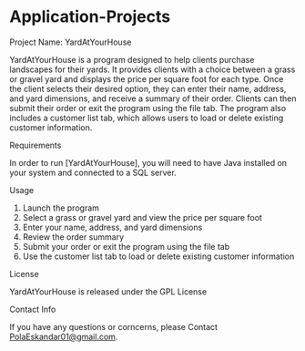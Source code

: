 # Application-Projects
Project Name: YardAtYourHouse

YardAtYourHouse is a program designed to help clients purchase landscapes for their yards. It provides clients with a choice between a grass or gravel yard and displays
the price per square foot for each type.
Once the client selects their desired option, they can enter their name, address, and yard dimensions, and receive a summary of their order.
Clients can then submit their order or exit the program using the file tab.
The program also includes a customer list tab, which allows users to load or delete existing customer information.


Requirements

In order to run [YardAtYourHouse], you will need to have Java installed on your system and connected to a SQL server.


Usage

1. Launch the program
2. Select a grass or gravel yard and view the price per square foot
3. Enter your name, address, and yard dimensions
4. Review the order summary
5. Submit your order or exit the program using the file tab
6. Use the customer list tab to load or delete existing customer information


License

YardAtYourHouse is released under the GPL License


Contact Info

If you have any questions or corncerns, please Contact PolaEskandar01@gmail.com.
